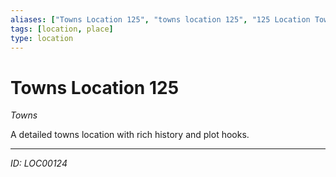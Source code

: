 ```yaml
---
aliases: ["Towns Location 125", "towns location 125", "125 Location Towns"]
tags: [location, place]
type: location
---
```


# Towns Location 125

*Towns*

A detailed towns location with rich history and plot hooks.

---
*ID: LOC00124*